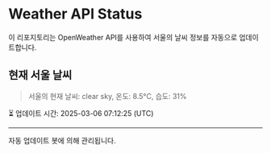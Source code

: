 
# Weather API Status

이 리포지토리는 OpenWeather API를 사용하여 서울의 날씨 정보를 자동으로 업데이트합니다.

## 현재 서울 날씨
> 서울의 현재 날씨: clear sky, 온도: 8.5°C, 습도: 31%

⏳ 업데이트 시간: 2025-03-06 07:12:25 (UTC)

---
자동 업데이트 봇에 의해 관리됩니다.
